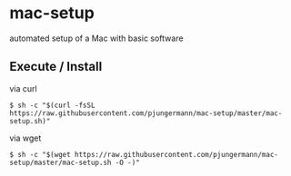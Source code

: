 # mac-setup
automated setup of a Mac with basic software

## Execute / Install
via curl
```
$ sh -c "$(curl -fsSL https://raw.githubusercontent.com/pjungermann/mac-setup/master/mac-setup.sh)"
```

via wget
```
$ sh -c "$(wget https://raw.githubusercontent.com/pjungermann/mac-setup/master/mac-setup.sh -O -)"
```
